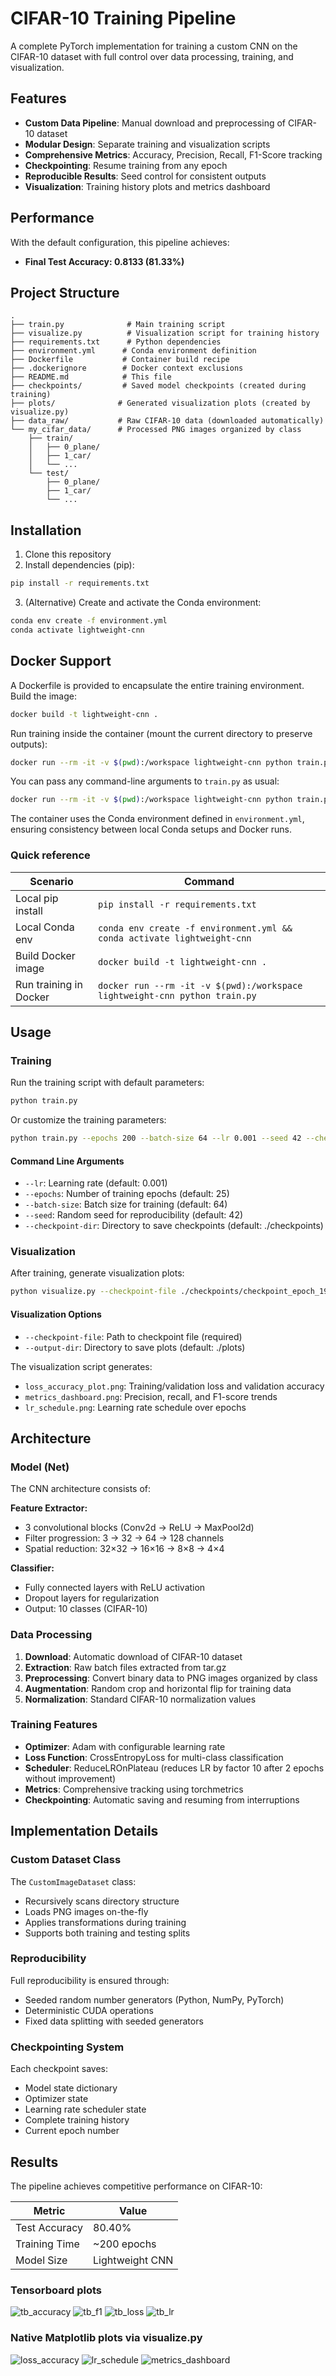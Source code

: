 # CIFAR-10 Training Pipeline

A complete PyTorch implementation for training a custom CNN on the CIFAR-10 dataset with full control over data processing, training, and visualization.

## Features

- **Custom Data Pipeline**: Manual download and preprocessing of CIFAR-10 dataset
- **Modular Design**: Separate training and visualization scripts
- **Comprehensive Metrics**: Accuracy, Precision, Recall, F1-Score tracking
- **Checkpointing**: Resume training from any epoch
- **Reproducible Results**: Seed control for consistent outputs
- **Visualization**: Training history plots and metrics dashboard

## Performance

With the default configuration, this pipeline achieves:
- **Final Test Accuracy: 0.8133 (81.33%)**

## Project Structure

```
.
├── train.py              # Main training script
├── visualize.py          # Visualization script for training history
├── requirements.txt      # Python dependencies
├── environment.yml      # Conda environment definition
├── Dockerfile           # Container build recipe
├── .dockerignore        # Docker context exclusions
├── README.md            # This file
├── checkpoints/         # Saved model checkpoints (created during training)
├── plots/              # Generated visualization plots (created by visualize.py)
├── data_raw/           # Raw CIFAR-10 data (downloaded automatically)
└── my_cifar_data/      # Processed PNG images organized by class
    ├── train/
    │   ├── 0_plane/
    │   ├── 1_car/
    │   └── ...
    └── test/
        ├── 0_plane/
        ├── 1_car/
        └── ...
```

## Installation

1. Clone this repository
2. Install dependencies (pip):
```bash
pip install -r requirements.txt
```
3. (Alternative) Create and activate the Conda environment:
```bash
conda env create -f environment.yml
conda activate lightweight-cnn
```

## Docker Support

A Dockerfile is provided to encapsulate the entire training environment. Build the image:
```bash
docker build -t lightweight-cnn .
```

Run training inside the container (mount the current directory to preserve outputs):
```bash
docker run --rm -it -v $(pwd):/workspace lightweight-cnn python train.py
```

You can pass any command-line arguments to `train.py` as usual:
```bash
docker run --rm -it -v $(pwd):/workspace lightweight-cnn python train.py --epochs 200 --batch-size 64
```

The container uses the Conda environment defined in `environment.yml`, ensuring consistency between local Conda setups and Docker runs.

### Quick reference

| Scenario | Command |
|----------|---------|
| Local pip install | `pip install -r requirements.txt` |
| Local Conda env | `conda env create -f environment.yml && conda activate lightweight-cnn` |
| Build Docker image | `docker build -t lightweight-cnn .` |
| Run training in Docker | `docker run --rm -it -v $(pwd):/workspace lightweight-cnn python train.py` |

## Usage

### Training

Run the training script with default parameters:
```bash
python train.py
```

Or customize the training parameters:
```bash
python train.py --epochs 200 --batch-size 64 --lr 0.001 --seed 42 --checkpoint-dir ./checkpoints
```

#### Command Line Arguments

- `--lr`: Learning rate (default: 0.001)
- `--epochs`: Number of training epochs (default: 25)
- `--batch-size`: Batch size for training (default: 64)
- `--seed`: Random seed for reproducibility (default: 42)
- `--checkpoint-dir`: Directory to save checkpoints (default: ./checkpoints)

### Visualization

After training, generate visualization plots:
```bash
python visualize.py --checkpoint-file ./checkpoints/checkpoint_epoch_199.pth
```

#### Visualization Options

- `--checkpoint-file`: Path to checkpoint file (required)
- `--output-dir`: Directory to save plots (default: ./plots)

The visualization script generates:
- `loss_accuracy_plot.png`: Training/validation loss and validation accuracy
- `metrics_dashboard.png`: Precision, recall, and F1-score trends
- `lr_schedule.png`: Learning rate schedule over epochs

## Architecture

### Model (Net)

The CNN architecture consists of:

**Feature Extractor:**
- 3 convolutional blocks (Conv2d → ReLU → MaxPool2d)
- Filter progression: 3 → 32 → 64 → 128 channels
- Spatial reduction: 32×32 → 16×16 → 8×8 → 4×4

**Classifier:**
- Fully connected layers with ReLU activation
- Dropout layers for regularization
- Output: 10 classes (CIFAR-10)

### Data Processing

1. **Download**: Automatic download of CIFAR-10 dataset
2. **Extraction**: Raw batch files extracted from tar.gz
3. **Preprocessing**: Convert binary data to PNG images organized by class
4. **Augmentation**: Random crop and horizontal flip for training data
5. **Normalization**: Standard CIFAR-10 normalization values

### Training Features

- **Optimizer**: Adam with configurable learning rate
- **Loss Function**: CrossEntropyLoss for multi-class classification
- **Scheduler**: ReduceLROnPlateau (reduces LR by factor 10 after 2 epochs without improvement)
- **Metrics**: Comprehensive tracking using torchmetrics
- **Checkpointing**: Automatic saving and resuming from interruptions

## Implementation Details

### Custom Dataset Class

The `CustomImageDataset` class:
- Recursively scans directory structure
- Loads PNG images on-the-fly
- Applies transformations during training
- Supports both training and testing splits

### Reproducibility

Full reproducibility is ensured through:
- Seeded random number generators (Python, NumPy, PyTorch)
- Deterministic CUDA operations
- Fixed data splitting with seeded generators

### Checkpointing System

Each checkpoint saves:
- Model state dictionary
- Optimizer state
- Learning rate scheduler state
- Complete training history
- Current epoch number

## Results

The pipeline achieves competitive performance on CIFAR-10:

| Metric | Value |
|--------|-------|
| Test Accuracy | 80.40% |
| Training Time | ~200 epochs |
| Model Size | Lightweight CNN |

### Tensorboard plots
![tb_accuracy](train_results/tb_accuracy.png)
![tb_f1](train_results/tb_f1.png)
![tb_loss](train_results/tb_loss.png)
![tb_lr](train_results/tb_lr.png)


### Native Matplotlib plots via visualize.py
![loss_accuracy](train_results/loss_accuracy_plot.png)
![lr_schedule](train_results/lr_schedule.png)
![metrics_dashboard](train_results/metrics_dashboard.png)
